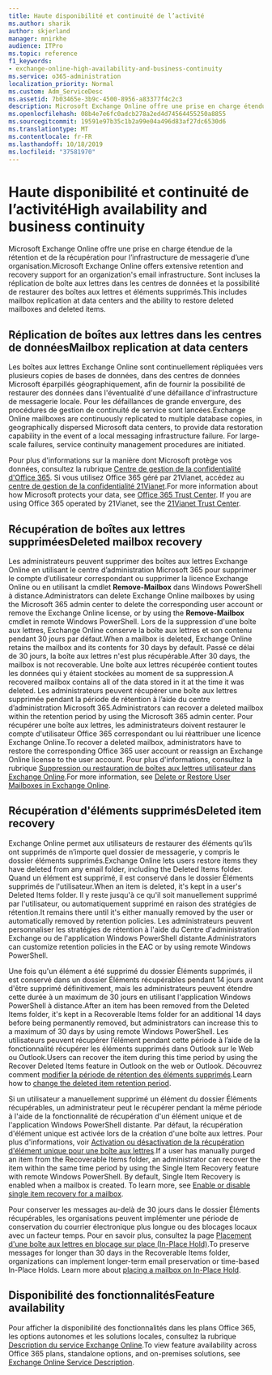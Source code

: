 ```yaml
---
title: Haute disponibilité et continuité de l’activité
ms.author: sharik
author: skjerland
manager: mnirkhe
audience: ITPro
ms.topic: reference
f1_keywords:
- exchange-online-high-availability-and-business-continuity
ms.service: o365-administration
localization_priority: Normal
ms.custom: Adm_ServiceDesc
ms.assetid: 7b03465e-3b9c-4500-8956-a83377f4c2c3
description: Microsoft Exchange Online offre une prise en charge étendue de la rétention et de la récupération pour l’infrastructure de messagerie d’une organisation. Sont incluses la réplication de boîte aux lettres dans les centres de données et la possibilité de restaurer des boîtes aux lettres et éléments supprimés.
ms.openlocfilehash: 08b4e7e6fc0adcb278a2ed4d74564455250a8855
ms.sourcegitcommit: 19591e97b35c1b2a99e04a496d83af27dc6530d6
ms.translationtype: MT
ms.contentlocale: fr-FR
ms.lasthandoff: 10/18/2019
ms.locfileid: "37581970"
---
```

# <a name="high-availability-and-business-continuity"></a><span data-ttu-id="87a4a-104">Haute disponibilité et continuité de l’activité</span><span class="sxs-lookup"><span data-stu-id="87a4a-104">High availability and business continuity</span></span>

<span data-ttu-id="87a4a-105">Microsoft Exchange Online offre une prise en charge étendue de la rétention et de la récupération pour l’infrastructure de messagerie d’une organisation.</span><span class="sxs-lookup"><span data-stu-id="87a4a-105">Microsoft Exchange Online offers extensive retention and recovery support for an organization's email infrastructure.</span></span> <span data-ttu-id="87a4a-106">Sont incluses la réplication de boîte aux lettres dans les centres de données et la possibilité de restaurer des boîtes aux lettres et éléments supprimés.</span><span class="sxs-lookup"><span data-stu-id="87a4a-106">This includes mailbox replication at data centers and the ability to restore deleted mailboxes and deleted items.</span></span>
  
## <a name="mailbox-replication-at-data-centers"></a><span data-ttu-id="87a4a-107">Réplication de boîtes aux lettres dans les centres de données</span><span class="sxs-lookup"><span data-stu-id="87a4a-107">Mailbox replication at data centers</span></span>

<span data-ttu-id="87a4a-p103">Les boîtes aux lettres Exchange Online sont continuellement répliquées vers plusieurs copies de bases de données, dans des centres de données Microsoft éparpillés géographiquement, afin de fournir la possibilité de restaurer des données dans l'éventualité d'une défaillance d'infrastructure de messagerie locale. Pour les défaillances de grande envergure, des procédures de gestion de continuité de service sont lancées.</span><span class="sxs-lookup"><span data-stu-id="87a4a-p103">Exchange Online mailboxes are continuously replicated to multiple database copies, in geographically dispersed Microsoft data centers, to provide data restoration capability in the event of a local messaging infrastructure failure. For large-scale failures, service continuity management procedures are initiated.</span></span>
  
<span data-ttu-id="87a4a-p104">Pour plus d'informations sur la manière dont Microsoft protège vos données, consultez la rubrique [Centre de gestion de la confidentialité d'Office 365](https://go.microsoft.com/fwlink/p/?LinkId=299135). Si vous utilisez Office 365 géré par 21Vianet, accédez au [centre de gestion de la confidentialité 21Vianet](http://www.21vbluecloud.com/office365/trustcenter/onlineservices.mdl).</span><span class="sxs-lookup"><span data-stu-id="87a4a-p104">For more information about how Microsoft protects your data, see [Office 365 Trust Center](https://go.microsoft.com/fwlink/p/?LinkId=299135). If you are using Office 365 operated by 21Vianet, see the [21Vianet Trust Center](http://www.21vbluecloud.com/office365/trustcenter/onlineservices.mdl).</span></span>
  
## <a name="deleted-mailbox-recovery"></a><span data-ttu-id="87a4a-112">Récupération de boîtes aux lettres supprimées</span><span class="sxs-lookup"><span data-stu-id="87a4a-112">Deleted mailbox recovery</span></span>

<span data-ttu-id="87a4a-113">Les administrateurs peuvent supprimer des boîtes aux lettres Exchange Online en utilisant le centre d’administration Microsoft 365 pour supprimer le compte d’utilisateur correspondant ou supprimer la licence Exchange Online ou en utilisant la cmdlet **Remove-Mailbox** dans Windows PowerShell à distance.</span><span class="sxs-lookup"><span data-stu-id="87a4a-113">Administrators can delete Exchange Online mailboxes by using the Microsoft 365 admin center to delete the corresponding user account or remove the Exchange Online license, or by using the **Remove-Mailbox** cmdlet in remote Windows PowerShell.</span></span> <span data-ttu-id="87a4a-114">Lors de la suppression d'une boîte aux lettres, Exchange Online conserve la boîte aux lettres et son contenu pendant 30 jours par défaut.</span><span class="sxs-lookup"><span data-stu-id="87a4a-114">When a mailbox is deleted, Exchange Online retains the mailbox and its contents for 30 days by default.</span></span> <span data-ttu-id="87a4a-115">Passé ce délai de 30 jours, la boîte aux lettres n'est plus récupérable.</span><span class="sxs-lookup"><span data-stu-id="87a4a-115">After 30 days, the mailbox is not recoverable.</span></span> <span data-ttu-id="87a4a-116">Une boîte aux lettres récupérée contient toutes les données qui y étaient stockées au moment de sa suppression.</span><span class="sxs-lookup"><span data-stu-id="87a4a-116">A recovered mailbox contains all of the data stored in it at the time it was deleted.</span></span> <span data-ttu-id="87a4a-117">Les administrateurs peuvent récupérer une boîte aux lettres supprimée pendant la période de rétention à l’aide du centre d’administration Microsoft 365.</span><span class="sxs-lookup"><span data-stu-id="87a4a-117">Administrators can recover a deleted mailbox within the retention period by using the Microsoft 365 admin center.</span></span> <span data-ttu-id="87a4a-118">Pour récupérer une boîte aux lettres, les administrateurs doivent restaurer le compte d'utilisateur Office 365 correspondant ou lui réattribuer une licence Exchange Online.</span><span class="sxs-lookup"><span data-stu-id="87a4a-118">To recover a deleted mailbox, administrators have to restore the corresponding Office 365 user account or reassign an Exchange Online license to the user account.</span></span> <span data-ttu-id="87a4a-119">Pour plus d'informations, consultez la rubrique [Suppression ou restauration de boîtes aux lettres utilisateur dans Exchange Online](https://go.microsoft.com/fwlink/p/?LinkId=286992).</span><span class="sxs-lookup"><span data-stu-id="87a4a-119">For more information, see [Delete or Restore User Mailboxes in Exchange Online](https://go.microsoft.com/fwlink/p/?LinkId=286992).</span></span>
  
## <a name="deleted-item-recovery"></a><span data-ttu-id="87a4a-120">Récupération d'éléments supprimés</span><span class="sxs-lookup"><span data-stu-id="87a4a-120">Deleted item recovery</span></span>

<span data-ttu-id="87a4a-121">Exchange Online permet aux utilisateurs de restaurer des éléments qu’ils ont supprimés de n’importe quel dossier de messagerie, y compris le dossier éléments supprimés.</span><span class="sxs-lookup"><span data-stu-id="87a4a-121">Exchange Online lets users restore items they have deleted from any email folder, including the Deleted Items folder.</span></span> <span data-ttu-id="87a4a-122">Quand un élément est supprimé, il est conservé dans le dossier Éléments supprimés de l'utilisateur.</span><span class="sxs-lookup"><span data-stu-id="87a4a-122">When an item is deleted, it's kept in a user's Deleted Items folder.</span></span> <span data-ttu-id="87a4a-123">Il y reste jusqu'à ce qu'il soit manuellement supprimé par l'utilisateur, ou automatiquement supprimé en raison des stratégies de rétention.</span><span class="sxs-lookup"><span data-stu-id="87a4a-123">It remains there until it's either manually removed by the user or automatically removed by retention policies.</span></span> <span data-ttu-id="87a4a-124">Les administrateurs peuvent personnaliser les stratégies de rétention à l'aide du Centre d'administration Exchange ou de l'application Windows PowerShell distante.</span><span class="sxs-lookup"><span data-stu-id="87a4a-124">Administrators can customize retention policies in the EAC or by using remote Windows PowerShell.</span></span>
  
<span data-ttu-id="87a4a-125">Une fois qu'un élément a été supprimé du dossier Éléments supprimés, il est conservé dans un dossier Éléments récupérables pendant 14 jours avant d'être supprimé définitivement, mais les administrateurs peuvent étendre cette durée à un maximum de 30 jours en utilisant l'application Windows PowerShell à distance.</span><span class="sxs-lookup"><span data-stu-id="87a4a-125">After an item has been removed from the Deleted Items folder, it's kept in a Recoverable Items folder for an additional 14 days before being permanently removed, but administrators can increase this to a maximum of 30 days by using remote Windows PowerShell.</span></span> <span data-ttu-id="87a4a-126">Les utilisateurs peuvent récupérer l’élément pendant cette période à l’aide de la fonctionnalité récupérer les éléments supprimés dans Outlook sur le Web ou Outlook.</span><span class="sxs-lookup"><span data-stu-id="87a4a-126">Users can recover the item during this time period by using the Recover Deleted Items feature in Outlook on the web or Outlook.</span></span> <span data-ttu-id="87a4a-127">Découvrez comment [modifier la période de rétention des éléments supprimés](https://go.microsoft.com/fwlink/p/?LinkId=286940).</span><span class="sxs-lookup"><span data-stu-id="87a4a-127">Learn how to [change the deleted item retention period](https://go.microsoft.com/fwlink/p/?LinkId=286940).</span></span>
  
<span data-ttu-id="87a4a-p108">Si un utilisateur a manuellement supprimé un élément du dossier Éléments récupérables, un administrateur peut le récupérer pendant la même période à l'aide de la fonctionnalité de récupération d'un élément unique et de l'application Windows PowerShell distante. Par défaut, la récupération d'élément unique est activée lors de la création d'une boîte aux lettres. Pour plus d'informations, voir [Activation ou désactivation de la récupération d'élément unique pour une boîte aux lettres](https://go.microsoft.com/fwlink/p/?LinkID=286941).</span><span class="sxs-lookup"><span data-stu-id="87a4a-p108">If a user has manually purged an item from the Recoverable Items folder, an administrator can recover the item within the same time period by using the Single Item Recovery feature with remote Windows PowerShell. By default, Single Item Recovery is enabled when a mailbox is created. To learn more, see [Enable or disable single item recovery for a mailbox](https://go.microsoft.com/fwlink/p/?LinkID=286941).</span></span>
  
<span data-ttu-id="87a4a-p109">Pour conserver les messages au-delà de 30 jours dans le dossier Éléments récupérables, les organisations peuvent implémenter une période de conservation du courrier électronique plus longue ou des blocages locaux avec un facteur temps. Pour en savoir plus, consultez la page [Placement d'une boîte aux lettres en blocage sur place (In-Place Hold)](https://go.microsoft.com/fwlink/p/?LinkId=271746).</span><span class="sxs-lookup"><span data-stu-id="87a4a-p109">To preserve messages for longer than 30 days in the Recoverable Items folder, organizations can implement longer-term email preservation or time-based In-Place Holds. Learn more about [placing a mailbox on In-Place Hold](https://go.microsoft.com/fwlink/p/?LinkId=271746).</span></span>
  
## <a name="feature-availability"></a><span data-ttu-id="87a4a-133">Disponibilité des fonctionnalités</span><span class="sxs-lookup"><span data-stu-id="87a4a-133">Feature availability</span></span>

<span data-ttu-id="87a4a-134">Pour afficher la disponibilité des fonctionnalités dans les plans Office 365, les options autonomes et les solutions locales, consultez la rubrique [Description du service Exchange Online](exchange-online-service-description.md).</span><span class="sxs-lookup"><span data-stu-id="87a4a-134">To view feature availability across Office 365 plans, standalone options, and on-premises solutions, see [Exchange Online Service Description](exchange-online-service-description.md).</span></span>
  